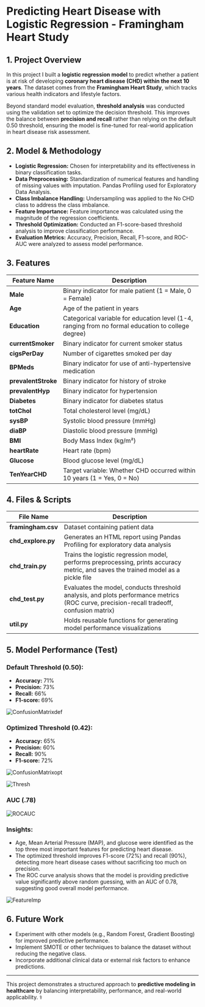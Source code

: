 # Predicting Heart Disease with Logistic Regression - Framingham Heart Study

## 1. Project Overview
In this project I built a **logistic regression model** to predict whether a patient is at risk of developing **coronary heart disease (CHD) within the next 10 years**. The dataset comes from the **Framingham Heart Study**, which tracks various health indicators and lifestyle factors.

Beyond standard model evaluation, **threshold analysis** was conducted using the validation set to optimize the decision threshold. This improves the balance between **precision and recall** rather than relying on the default 0.50 threshold, ensuring the model is fine-tuned for real-world application in heart disease risk assessment.

## 2. Model & Methodology
- **Logistic Regression:** Chosen for interpretability and its effectiveness in binary classification tasks.
- **Data Preprocessing:** Standardization of numerical features and handling of missing values with imputation. Pandas Profiling used for Exploratory Data Analysis.
- **Class Imbalance Handling:** Undersampling was applied to the No CHD class to address the class imbalance.
- **Feature Importance:** Feature importance was calculated using the magnitude of the regression coefficients.
- **Threshold Optimization:** Conducted an F1-score-based threshold analysis to improve classification performance.
- **Evaluation Metrics:** Accuracy, Precision, Recall, F1-score, and ROC-AUC were analyzed to assess model performance.

## 3. Features
| Feature Name     | Description |
|-----------------|-------------|
| **Male**        | Binary indicator for male patient (1 = Male, 0 = Female) |
| **Age**         | Age of the patient in years |
| **Education**   | Categorical variable for education level (1-4, ranging from no formal education to college degree) |
| **currentSmoker** | Binary indicator for current smoker status |
| **cigsPerDay**  | Number of cigarettes smoked per day |
| **BPMeds**      | Binary indicator for use of anti-hypertensive medication |
| **prevalentStroke** | Binary indicator for history of stroke |
| **prevalentHyp** | Binary indicator for hypertension |
| **Diabetes**    | Binary indicator for diabetes status |
| **totChol**     | Total cholesterol level (mg/dL) |
| **sysBP**       | Systolic blood pressure (mmHg) |
| **diaBP**       | Diastolic blood pressure (mmHg) |
| **BMI**         | Body Mass Index (kg/m²) |
| **heartRate**   | Heart rate (bpm) |
| **Glucose**     | Blood glucose level (mg/dL) |
| **TenYearCHD**  | Target variable: Whether CHD occurred within 10 years (1 = Yes, 0 = No) |

## 4. Files & Scripts
| File Name       | Description |
|----------------|-------------|
| **framingham.csv** | Dataset containing patient data |
| **chd_explore.py** | Generates an HTML report using Pandas Profiling for exploratory data analysis |
| **chd_train.py** | Trains the logistic regression model, performs preprocessing, prints accuracy metric, and saves the trained model as a pickle file |
| **chd_test.py** | Evaluates the model, conducts threshold analysis, and plots performance metrics (ROC curve, precision-recall tradeoff, confusion matrix) |
| **util.py** | Holds reusable functions for generating model performance visualizations |

## 5. Model Performance (Test)
### **Default Threshold (0.50):**
- **Accuracy:** 71%
- **Precision:** 73%
- **Recall:** 66%
- **F1-score:** 69%

![ConfusionMatrixdef](Model%20Performance/ConfusionMatrix_default.png)

### **Optimized Threshold (0.42):**
- **Accuracy:** 65%
- **Precision:** 60%
- **Recall:** 90%
- **F1-score:** 72%

![ConfusionMatrixopt](Model%20Performance/ConfusionMatrix_optimized.png)

![Thresh](Model%20Performance/ThresholdAnalysis.png)

### AUC (.78)

![ROCAUC](Model%20Performance/ROC_Curve.png)

### **Insights:**
- Age, Mean Arterial Pressure (MAP), and glucose were identified as the top three most important features for predicting heart disease.
- The optimized threshold improves F1-score (72%) and recall (90%), detecting more heart disease cases without sacrificing too much on precision.
- The ROC curve analysis shows that the model is providing predictive value significantly above random guessing, with an AUC of 0.78, suggesting good overall model performance.

![FeatureImp](Model%20Performance/FeatureImportance.png)

## 6. Future Work
- Experiment with other models (e.g., Random Forest, Gradient Boosting) for improved predictive performance.
- Implement SMOTE or other techniques to balance the dataset without reducing the negative class.
- Incorporate additional clinical data or external risk factors to enhance predictions.

---
This project demonstrates a structured approach to **predictive modeling in healthcare** by balancing interpretability, performance, and real-world applicability. ⚕️
